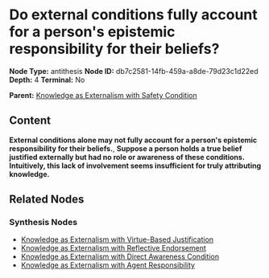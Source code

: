 # Do external conditions fully account for a person's epistemic responsibility for their beliefs?

**Node Type:** antithesis
**Node ID:** db7c2581-14fb-459a-a8de-79d23c1d22ed
**Depth:** 4
**Terminal:** No

**Parent:** [Knowledge as Externalism with Safety Condition](knowledge-as-externalism-with-safety-condition-synthesis-ebc74cfa-21ea-4ff2-a626-58b577a20f72.md)

## Content

**External conditions alone may not fully account for a person's epistemic responsibility for their beliefs.**, **Suppose a person holds a true belief justified externally but had no role or awareness of these conditions. Intuitively, this lack of involvement seems insufficient for truly attributing knowledge.**

## Related Nodes

### Synthesis Nodes

- [Knowledge as Externalism with Virtue-Based Justification](knowledge-as-externalism-with-virtue-based-justification-synthesis-42f3f1df-7a95-4ca1-9f24-6fcdfe29a4bd.md)
- [Knowledge as Externalism with Reflective Endorsement](knowledge-as-externalism-with-reflective-endorsement-synthesis-df2a292c-7411-41da-bfea-fb988b810255.md)
- [Knowledge as Externalism with Direct Awareness Condition](knowledge-as-externalism-with-direct-awareness-condition-synthesis-4dd0ed75-5cc6-42dc-a758-c89ad047dfad.md)
- [Knowledge as Externalism with Agent Responsibility](knowledge-as-externalism-with-agent-responsibility-synthesis-a0da5f6d-1625-473a-9082-c48bde2bd3e5.md)

